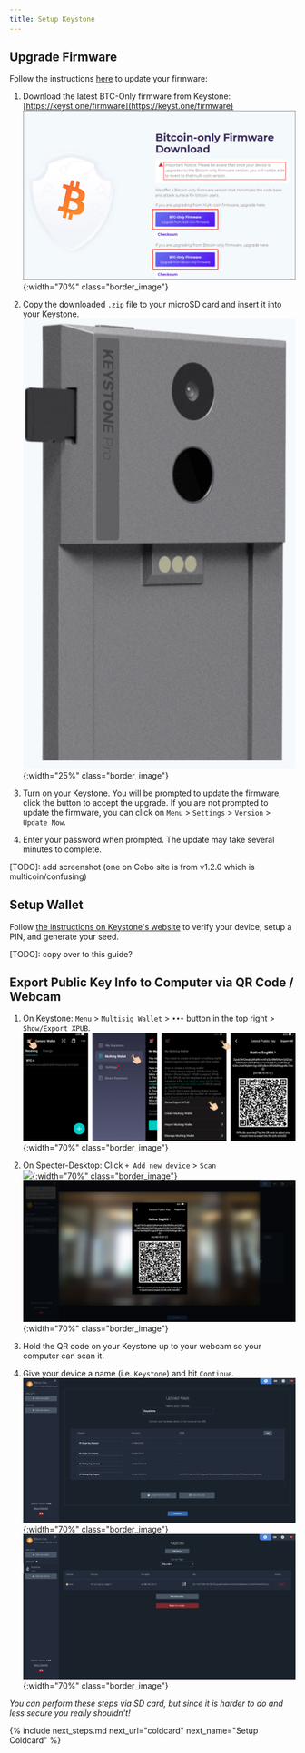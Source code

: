 ```yaml
---
title: Setup Keystone
---
```


## Upgrade Firmware
Follow the instructions [here](https://support.keyst.one/basic-features/firmware-upgrading) to update your firmware:

1. Download the latest BTC-Only firmware from Keystone:  
[https://keyst.one/firmware](https://keyst.one/firmware)  
![](/assets/img/setup-keystone-download-firmware.png){:width="70%" class="border_image"}

1. Copy the downloaded `.zip` file to your microSD card and insert it into your Keystone.  
![](/assets/img/setup-keystone-insert-sd.png){:width="25%" class="border_image"}

1. Turn on your Keystone.
You will be prompted to update the firmware, click the button to accept the upgrade.
If you are not prompted to update the firmware, you can click on `Menu` > `Settings` > `Version` > `Update Now`.

1. Enter your password when prompted. The update may take several minutes to complete.

[TODO]: add screenshot (one on Cobo site is from v1.2.0 which is multicoin/confusing)

## Setup Wallet
Follow [the instructions on Keystone's website](https://support.keyst.one/getting-started/setting-up-keystone-in-5-steps) to verify your device, setup a PIN, and generate your seed.

[TODO]: copy over to this guide?

## Export Public Key Info to Computer via QR Code / Webcam
1. On Keystone: `Menu` > `Multisig Wallet` > `•••` button in the top right > `Show/Export XPUB`.  
![](/assets/img/setup-keystone-export-pubkey.jpeg){:width="70%" class="border_image"}

1. On Specter-Desktop: Click `+ Add new device` > `Scan`  
![](/assets/img/setup-keystone-specter-scan-1.png){:width="70%" class="border_image"}
![](/assets/img/setup-keystone-specter-scan-2.png){:width="70%" class="border_image"}

1. Hold the QR code on your Keystone up to your webcam so your computer can scan it.

1. Give your device a name (i.e. `Keystone`) and hit `Continue`.
![](/assets/img/setup-keystone-specter-scaned-1.png){:width="70%" class="border_image"}
![](/assets/img/setup-keystone-specter-scaned-2.png){:width="70%" class="border_image"}

_You can perform these steps via SD card, but since it is harder to do and less secure you really shouldn't!_


{% include next_steps.md next_url="coldcard" next_name="Setup Coldcard" %}